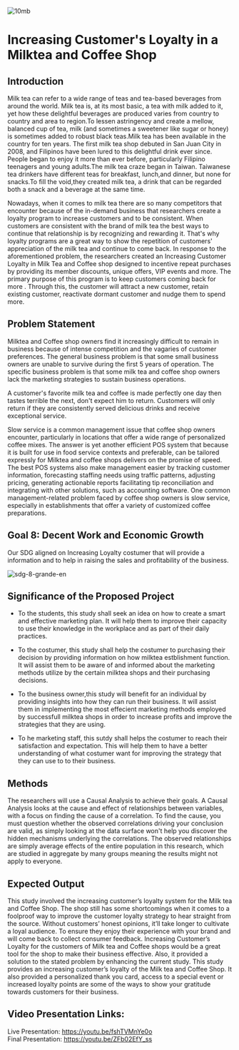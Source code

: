 ![10mb](https://user-images.githubusercontent.com/102911931/171021592-65988904-b145-4d37-93ce-1f9384046fe8.png)

# Increasing Customer's Loyalty in a Milktea and Coffee Shop

## Introduction
Milk tea can refer to a wide range of teas and tea-based beverages from around the world. Milk tea is, at its most basic, a tea with milk added to it, yet how these delightful beverages are produced varies from country to country and area to region.To lessen astringency and create a mellow, balanced cup of tea, milk (and sometimes a sweetener like sugar or honey) is sometimes added to robust black teas.Milk tea has been available in the country for ten years. The first milk tea shop debuted in San Juan City in 2008, and Filipinos have been lured to this delightful drink ever since. People began to enjoy it more than ever before, particularly Filipino teenagers and young adults.The milk tea craze began in Taiwan. Taiwanese tea drinkers have different teas for breakfast, lunch,and dinner, but none for snacks.To fill the void,they created milk tea, a drink that can be regarded both a snack and a beverage at the same time.  

Nowadays, when it comes to milk tea there are so many competitors that encounter because of the in-demand business that researchers create a loyalty program to increase customers and to be consistent. When customers are consistent with the brand of milk tea the best ways to continue that relationship is by recognizing and rewarding it. That's why loyalty programs are a great way to show the repetition of customers' appreciation of the milk tea and continue to come back.
In response to the aforementioned problem, the researchers created an Increasing Customer Loyalty in Milk Tea and Coffee shop designed to incentive repeat purchases by providing its member discounts, unique offers, VIP events and more. The primary purpose of this program is to keep customers coming back for more . Through this, the customer will attract a new customer, retain existing customer, reactivate dormant customer and nudge them to spend more.

## Problem Statement
Milktea and Coffee shop owners find it increasingly difficult to remain in business because of intense competition and the vagaries of customer preferences. The general business problem is that some small business owners are unable to survive during the first 5 years of operation. The specific business problem is that some milk tea and coffee shop owners lack the marketing strategies to sustain business operations.

A customer's favorite milk tea and coffee is made perfectly one day then tastes terrible the next, don't expect him to return. Customers will only return if they are consistently served delicious drinks and receive exceptional service.

Slow service is a common management issue that coffee shop owners encounter, particularly in locations that offer a wide range of personalized coffee mixes. The answer is yet another efficient POS system that because it is built for use in food service contexts and preferable, can be tailored expressly for Milktea and coffee shops delivers on the promise of speed. The best POS systems also make management easier by tracking customer information, forecasting staffing needs using traffic patterns, adjusting pricing, generating actionable reports facilitating tip reconciliation and integrating with other solutions, such as accounting software. One common management-related problem faced by coffee shop owners is slow service, especially in establishments that offer a variety of customized coffee preparations.

## Goal 8: Decent Work and Economic Growth
Our SDG aligned on Increasing Loyalty costumer that will provide a information and to help in raising the sales and profitability of the business.

![sdg-8-grande-en](https://user-images.githubusercontent.com/102911931/171076038-1d014b8c-452d-4483-917b-911942339d24.jpg)

## Significance of the Proposed Project
 - To the  students, this study shall seek an idea on how to create a smart and effective marketing plan. It will help them to improve their capacity to use their knowledge in the workplace and as part of their daily practices.

 - To the costumer, this study shall help the costumer to purchasing their decision by providing information on how milktea estblishment function. It will assist them to be aware of and informed about the marketing methods utilize by the certain milktea shops and their purchasing decisions. 

 - To the business owner,this study will benefit for an individual by providing insights into how they can run their business. It will assist them in implementing the most effecient marketing methods employed by successfull milktea shops in order to increase profits and improve the strategies that they are using.
  
 - To he marketing staff, this sutdy shall helps the costumer to reach their satisfaction and expectation. This will help them to have a better understanding of what costumer want for improving the strategy that they can use to to their business.


## Methods
The researchers will use a Causal Analysis to achieve their goals. A Causal Analysis looks at the cause and effect of relationships between variables, with a focus on finding the cause of a correlation. To find the cause, you must question whether the observed correlations driving your conclusion are valid, as simply looking at the data surface won't help you discover the hidden mechanisms underlying the correlations. The observed relationships are simply average effects of the entire population in this research, which are studied in aggregate by many groups meaning the results might not apply to everyone.

## Expected Output
This study involved the increasing customer’s loyalty system for the Milk tea and Coffee Shop. The shop still has some shortcomings when it comes to a foolproof way to improve the customer loyalty strategy to hear straight from the source. Without customers’ honest opinions, it’ll take longer to cultivate a loyal audience. To ensure they enjoy their experience with your brand and will come back to collect consumer feedback.
Increasing Customer’s Loyalty for the customers of Milk tea and Coffee shops would be a great tool for the shop to make their business effective. Also, it provided a solution to the stated problem by enhancing the current study. This study provides an increasing customer’s loyalty of the Milk tea and Coffee Shop. It also provided a personalized thank you card, access to a special event or increased loyalty points are some of the ways to show your gratitude towards customers for their business.

## Video Presentation Links:
Live Presentation: https://youtu.be/fshTVMnYe0o <br>
Final Presentation: https://youtu.be/ZFb02EfY_ss
